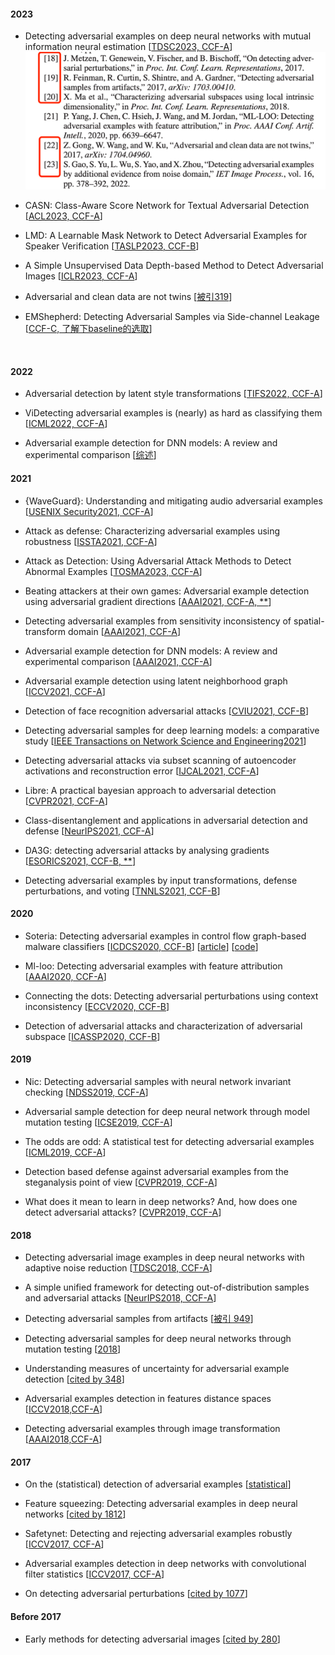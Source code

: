 #### 2023

- Detecting adversarial examples on deep neural networks with mutual information neural estimation
[[TDSC2023, CCF-A](https://ieeexplore.ieee.org/stamp/stamp.jsp?arnumber=10034820)]
![](picture/01.png)

- CASN: Class-Aware Score Network for Textual Adversarial Detection
[[ACL2023, CCF-A](https://ieeexplore.ieee.org/stamp/stamp.jsp?arnumber=10034820)]

- LMD: A Learnable Mask Network to Detect Adversarial Examples for Speaker Verification
[[TASLP2023, CCF-B](https://scholar.google.com/scholar?hl=en&as_sdt=0%2C5&q=Detecting+Adversarial+Sample&btnG=)]

- A Simple Unsupervised Data Depth-based Method to Detect Adversarial Images
[[ICLR2023, CCF-A](https://scholar.google.com/scholar?hl=en&as_sdt=0%2C5&q=Detecting+Adversarial+Sample&btnG=)]

- Adversarial and clean data are not twins
[[被引319](https://scholar.google.com/scholar?hl=en&as_sdt=0%2C5&q=Detecting+Adversarial+Sample&btnG=)]

- EMShepherd: Detecting Adversarial Samples via Side-channel Leakage
[[CCF-C, 了解下baseline的选取](https://scholar.google.com/scholar?hl=en&as_sdt=0%2C5&q=Detecting+Adversarial+Sample&btnG=)]


&nbsp;

#### 2022
- Adversarial detection by latent style transformations
[[TIFS2022, CCF-A](https://scholar.google.com/scholar?hl=en&as_sdt=0%2C5&q=Detecting+Adversarial+Sample&btnG=)]

- ViDetecting adversarial examples is (nearly) as hard as classifying them [[ICML2022, CCF-A](https://scholar.google.com/scholar?hl=en&as_sdt=0%2C5&q=Detecting+Adversarial+Sample&btnG=)]

- Adversarial example detection for DNN models: A review and experimental comparison
[[综述](https://scholar.google.com/scholar?hl=en&as_sdt=0%2C5&q=Detecting+Adversarial+Sample&btnG=)]

#### 2021
- {WaveGuard}: Understanding and mitigating audio adversarial examples
[[USENIX Security2021, CCF-A](https://scholar.google.com/scholar?hl=en&as_sdt=0%2C5&q=Detecting+Adversarial+Sample&btnG=)]

- Attack as defense: Characterizing adversarial examples using robustness
[[ISSTA2021, CCF-A](https://scholar.google.com/scholar?hl=en&as_sdt=0%2C5&q=Detecting+Adversarial+Sample&btnG=)]

- Attack as Detection: Using Adversarial Attack Methods to Detect Abnormal Examples
[[TOSMA2023, CCF-A](https://scholar.google.com/scholar?hl=en&as_sdt=0%2C5&q=Detecting+Adversarial+Sample&btnG=)]

- Beating attackers at their own games: Adversarial example detection using adversarial gradient directions
[[AAAI2021, CCF-A, **](https://scholar.google.com/scholar?hl=en&as_sdt=0%2C5&q=Detecting+Adversarial+Sample&btnG=)]

- Detecting adversarial examples from sensitivity inconsistency of spatial-transform domain
[[AAAI2021, CCF-A](https://scholar.google.com/scholar?hl=en&as_sdt=0%2C5&q=Detecting+Adversarial+Sample&btnG=)]

- Adversarial example detection for DNN models: A review and experimental comparison
[[AAAI2021, CCF-A](https://scholar.google.com/scholar?hl=en&as_sdt=0%2C5&q=Detecting+Adversarial+Sample&btnG=)]

- Adversarial example detection using latent neighborhood graph
[[ICCV2021, CCF-A](https://scholar.google.com/scholar?hl=en&as_sdt=0%2C5&q=Detecting+Adversarial+Sample&btnG=)]

- Detection of face recognition adversarial attacks
[[CVIU2021, CCF-B](https://scholar.google.com/scholar?hl=en&as_sdt=0%2C5&q=Detecting+Adversarial+Sample&btnG=)]

- Detecting adversarial samples for deep learning models: a comparative study
[[IEEE Transactions on Network Science and Engineering2021](https://scholar.google.com/scholar?hl=en&as_sdt=0%2C5&q=Detecting+Adversarial+Sample&btnG=)]

- Detecting adversarial attacks via subset scanning of autoencoder activations and reconstruction error
[[IJCAL2021, CCF-A](https://scholar.google.com/scholar?hl=en&as_sdt=0%2C5&q=Detecting+Adversarial+Sample&btnG=)]

- Libre: A practical bayesian approach to adversarial detection
[[CVPR2021, CCF-A](https://scholar.google.com/scholar?hl=en&as_sdt=0%2C5&q=Detecting+Adversarial+Sample&btnG=)]

- Class-disentanglement and applications in adversarial detection and defense
[[NeurIPS2021, CCF-A](https://scholar.google.com/scholar?hl=en&as_sdt=0%2C5&q=Detecting+Adversarial+Sample&btnG=)]

- DA3G: detecting adversarial attacks by analysing gradients
[[ESORICS2021, CCF-B, **](https://scholar.google.com/scholar?hl=en&as_sdt=0%2C5&q=Detecting+Adversarial+Sample&btnG=)]

- Detecting adversarial examples by input transformations, defense perturbations, and voting
[[TNNLS2021, CCF-B](https://scholar.google.com/scholar?hl=en&as_sdt=0%2C5&q=Detecting+Adversarial+Sample&btnG=)]

#### 2020

- Soteria: Detecting adversarial examples in control flow graph-based malware classifiers
[[ICDCS2020, CCF-B](https://www.vicarious.com/wp-content/uploads/2018/01/AAAI18-pixelworld.pdf)] [[article](https://www.vicarious.com/2018/02/07/learning-concepts-through-sensorimotor-interactions/)] [[code](https://github.com/vicariousinc/pixelworld)]

- Ml-loo: Detecting adversarial examples with feature attribution
[[AAAI2020, CCF-A](https://scholar.google.com/scholar?hl=en&as_sdt=0%2C5&q=Detecting+Adversarial+Sample&btnG=)]

- Connecting the dots: Detecting adversarial perturbations using context inconsistency
[[ECCV2020, CCF-B](https://scholar.google.com/scholar?hl=en&as_sdt=0%2C5&q=Detecting+Adversarial+Sample&btnG=)]

- Detection of adversarial attacks and characterization of adversarial subspace
[[ICASSP2020, CCF-B](https://scholar.google.com/scholar?hl=en&as_sdt=0%2C5&q=Detecting+Adversarial+Sample&btnG=)]


#### 2019
- Nic: Detecting adversarial samples with neural network invariant checking
[[NDSS2019, CCF-A](https://scholar.google.com/scholar?hl=en&as_sdt=0%2C5&q=Detecting+Adversarial+Sample&btnG=)]

- Adversarial sample detection for deep neural network through model mutation testing
[[ICSE2019, CCF-A](https://scholar.google.com/scholar?hl=en&as_sdt=0%2C5&q=Detecting+Adversarial+Sample&btnG=)]

- The odds are odd: A statistical test for detecting adversarial examples
[[ICML2019, CCF-A](https://scholar.google.com/scholar?hl=en&as_sdt=0%2C5&q=Detecting+Adversarial+Sample&btnG=)]

- Detection based defense against adversarial examples from the steganalysis point of view
[[CVPR2019, CCF-A](https://scholar.google.com/scholar?hl=en&as_sdt=0%2C5&q=Detecting+Adversarial+Sample&btnG=)]

- What does it mean to learn in deep networks? And, how does one detect adversarial attacks?
[[CVPR2019, CCF-A](https://scholar.google.com/scholar?hl=en&as_sdt=0%2C5&q=Detecting+Adversarial+Sample&btnG=)]



#### 2018
- Detecting adversarial image examples in deep neural networks with adaptive noise reduction
[[TDSC2018, CCF-A](https://scholar.google.com/scholar?hl=en&as_sdt=0%2C5&q=Detecting+Adversarial+Sample&btnG=)]

- A simple unified framework for detecting out-of-distribution samples and adversarial attacks
[[NeurIPS2018, CCF-A](https://scholar.google.com/scholar?hl=en&as_sdt=0%2C5&q=Detecting+Adversarial+Sample&btnG=)]

- Detecting adversarial samples from artifacts
[[被引 949](https://scholar.google.com/scholar?hl=en&as_sdt=0%2C5&q=Detecting+Adversarial+Sample&btnG=)]

- Detecting adversarial samples for deep neural networks through mutation testing
[[2018](https://scholar.google.com/scholar?hl=en&as_sdt=0%2C5&q=Detecting+Adversarial+Sample&btnG=)]

- Understanding measures of uncertainty for adversarial example detection
[[cited by 348](https://scholar.google.com/scholar?hl=en&as_sdt=0%2C5&q=Detecting+Adversarial+Sample&btnG=)]

- Adversarial examples detection in features distance spaces
[[ICCV2018,CCF-A](https://scholar.google.com/scholar?hl=en&as_sdt=0%2C5&q=Detecting+Adversarial+Sample&btnG=)]

- Detecting adversarial examples through image transformation
[[AAAI2018,CCF-A](https://scholar.google.com/scholar?hl=en&as_sdt=0%2C5&q=Detecting+Adversarial+Sample&btnG=)]

#### 2017
- On the (statistical) detection of adversarial examples
[[statistical](https://scholar.google.com/scholar?hl=en&as_sdt=0%2C5&q=Detecting+Adversarial+Sample&btnG=)]

- Feature squeezing: Detecting adversarial examples in deep neural networks
[[cited by 1812](https://scholar.google.com/scholar?hl=en&as_sdt=0%2C5&q=Detecting+Adversarial+Sample&btnG=)]

- Safetynet: Detecting and rejecting adversarial examples robustly
[[ICCV2017, CCF-A](https://scholar.google.com/scholar?hl=en&as_sdt=0%2C5&q=Detecting+Adversarial+Sample&btnG=)]

- Adversarial examples detection in deep networks with convolutional filter statistics
[[ICCV2017, CCF-A](https://scholar.google.com/scholar?hl=en&as_sdt=0%2C5&q=Detecting+Adversarial+Sample&btnG=)]

- On detecting adversarial perturbations
[[cited by 1077](https://scholar.google.com/scholar?hl=en&as_sdt=0%2C5&q=Detecting+Adversarial+Sample&btnG=)]

#### Before 2017
- Early methods for detecting adversarial images
[[cited by 280](https://scholar.google.com/scholar?hl=en&as_sdt=0%2C5&q=Detecting+Adversarial+Sample&btnG=)]
